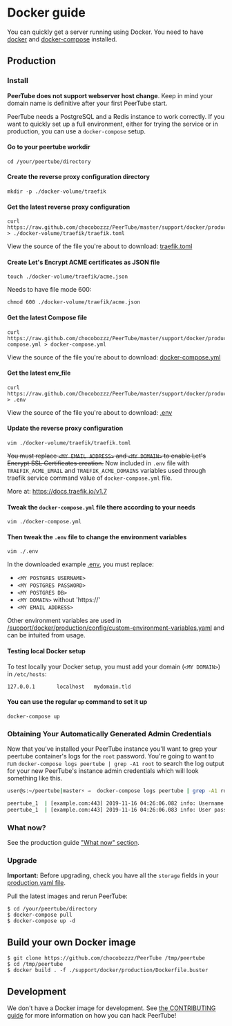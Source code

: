 # Docker guide

You can quickly get a server running using Docker. You need to have
[docker](https://www.docker.com/community-edition) and
[docker-compose](https://docs.docker.com/compose/install/) installed.

## Production

### Install

**PeerTube does not support webserver host change**. Keep in mind your domain name is definitive after your first PeerTube start.

PeerTube needs a PostgreSQL and a Redis instance to work correctly. If you want
to quickly set up a full environment, either for trying the service or in
production, you can use a `docker-compose` setup.

#### Go to your peertube workdir
```shell
cd /your/peertube/directory
```

#### Create the reverse proxy configuration directory

```shell
mkdir -p ./docker-volume/traefik
```

#### Get the latest reverse proxy configuration

```shell
curl https://raw.github.com/chocobozzz/PeerTube/master/support/docker/production/config/traefik.toml > ./docker-volume/traefik/traefik.toml
```

View the source of the file you're about to download: [traefik.toml](https://github.com/Chocobozzz/PeerTube/blob/master/support/docker/production/config/traefik.toml)

#### Create Let's Encrypt ACME certificates as JSON file

```shell
touch ./docker-volume/traefik/acme.json
```
Needs to have file mode 600:
```shell
chmod 600 ./docker-volume/traefik/acme.json 
```

#### Get the latest Compose file

```shell
curl https://raw.github.com/chocobozzz/PeerTube/master/support/docker/production/docker-compose.yml > docker-compose.yml 
```

View the source of the file you're about to download: [docker-compose.yml](https://github.com/Chocobozzz/PeerTube/blob/master/support/docker/production/docker-compose.yml)


#### Get the latest env_file

```shell
curl https://raw.github.com/Chocobozzz/PeerTube/master/support/docker/production/.env > .env
```

View the source of the file you're about to download: [.env](https://github.com/Chocobozzz/PeerTube/blob/master/support/docker/production/.env)

#### Update the reverse proxy configuration

```shell
vim ./docker-volume/traefik/traefik.toml
```

~~You must replace `<MY EMAIL ADDRESS>` and `<MY DOMAIN>` to enable Let's Encrypt SSL Certificates creation.~~ Now included in `.env` file with `TRAEFIK_ACME_EMAIL` and `TRAEFIK_ACME_DOMAINS` variables used through traefik service command value of `docker-compose.yml` file.

More at: https://docs.traefik.io/v1.7

#### Tweak the `docker-compose.yml` file there according to your needs

```shell
vim ./docker-compose.yml
```

#### Then tweak the `.env` file to change the environment variables

```shell
vim ./.env
```
In the downloaded example [.env](https://github.com/Chocobozzz/PeerTube/blob/master/support/docker/production/.env), you must replace:
- `<MY POSTGRES USERNAME>`
- `<MY POSTGRES PASSWORD>`
- `<MY POSTGRES DB>`
- `<MY DOMAIN>` without 'https://'
- `<MY EMAIL ADDRESS>`

Other environment variables are used in
[/support/docker/production/config/custom-environment-variables.yaml](https://github.com/Chocobozzz/PeerTube/blob/master/support/docker/production/config/custom-environment-variables.yaml) and can be
intuited from usage.

#### Testing local Docker setup

To test locally your Docker setup, you must add your domain (`<MY DOMAIN>`) in `/etc/hosts`: 
```
127.0.0.1       localhost   mydomain.tld
```

#### You can use the regular `up` command to set it up

```shell
docker-compose up
```
### Obtaining Your Automatically Generated Admin Credentials
Now that you've installed your PeerTube instance you'll want to grep your peertube container's logs for the `root` password.
You're going to want to run `docker-compose logs peertube | grep -A1 root` to search the log output for your new PeerTube's instance admin credentials which will look something like this.
```BASH
user@s:~/peertube|master⚡ ⇒  docker-compose logs peertube | grep -A1 root

peertube_1  | [example.com:443] 2019-11-16 04:26:06.082 info: Username: root
peertube_1  | [example.com:443] 2019-11-16 04:26:06.083 info: User password: abcdefghijklmnop
```

### What now?

See the production guide ["What now" section](/support/doc/production.md#what-now). 

### Upgrade

**Important:** Before upgrading, check you have all the `storage` fields in your [production.yaml file](/support/docker/production/config/production.yaml). 

Pull the latest images and rerun PeerTube:

```shell
$ cd /your/peertube/directory
$ docker-compose pull
$ docker-compose up -d
```

## Build your own Docker image

```shell
$ git clone https://github.com/chocobozzz/PeerTube /tmp/peertube
$ cd /tmp/peertube
$ docker build . -f ./support/docker/production/Dockerfile.buster
```

## Development

We don't have a Docker image for development. See [the CONTRIBUTING guide](https://github.com/Chocobozzz/PeerTube/blob/master/.github/CONTRIBUTING.md#develop)
for more information on how you can hack PeerTube!
